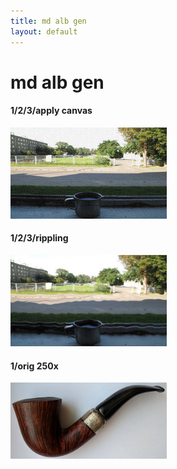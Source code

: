 ```yaml
---
title: md alb gen
layout: default
---
```

# md alb gen

#### 1/2/3/apply canvas
![1/2/3/apply canvas](1/2/3/apply-canvas.png)

#### 1/2/3/rippling
![1/2/3/rippling](1/2/3/rippling.png)

#### 1/orig 250x
![1/orig 250x](1/orig-250x.jpg)

